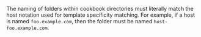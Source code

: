 The naming of folders within cookbook directories must literally match
the host notation used for template specificity matching. For example,
if a host is named `foo.example.com`, then the folder must be named
`host-foo.example.com`.
